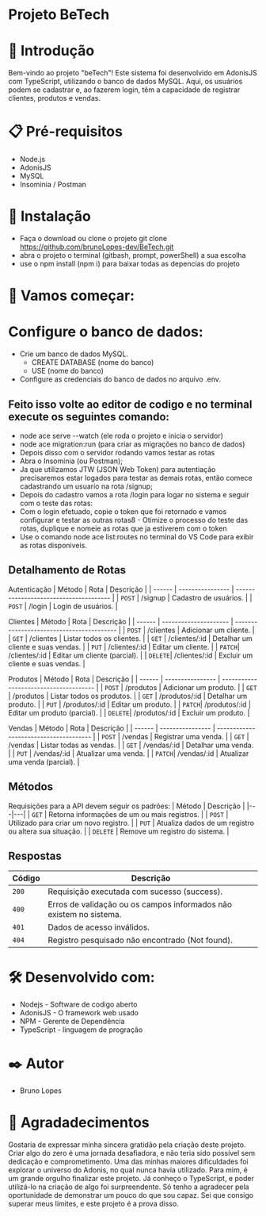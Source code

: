 # Projeto BeTech

# 🚀 Introdução

Bem-vindo ao projeto "beTech"! Este sistema foi desenvolvido em AdonisJS com TypeScript, utilizando o banco de dados MySQL. Aqui, os usuários podem se cadastrar e, ao fazerem login, têm a capacidade de registrar clientes, produtos e vendas.

# 📋 Pré-requisitos

- Node.js
- AdonisJS
- MySQL
- Insominia / Postman

# 🔧 Instalação

 - Faça o download ou clone o projeto git clone <https://github.com/brunoLopes-dev/BeTech.git>
 - abra o projeto o terminal (gitbash, prompt, powerShell) a sua escolha
 - use o npm install (npm i) para baixar todas as depencias do projeto


# 🚀 Vamos começar:


# Configure o banco de dados:

 - Crie um banco de dados MySQL.
     - CREATE DATABASE (nome do banco)
     - USE (nome do banco)
 - Configure as credenciais do banco de dados no arquivo .env.

## Feito isso volte ao editor de codigo e no terminal execute os seguintes comando:

 - node ace serve --watch (ele roda o projeto e inicia o servidor)
 - node ace migration:run (para criar as migrações no banco de dados)
 - Depois disso com o servidor rodando vamos testar as rotas
 - Abra o Insominia (ou Postman);
 - Ja que utilizamos JTW (JSON Web Token) para autentiação precisaremos estar logados para testar as demais rotas, então comece cadastrando um usuario na rota /signup;
 - Depois do cadastro vamos a rota /login para logar no sistema e seguir com o teste das rotas:
 - Com o login efetuado, copie o token que foi retornado e vamos configurar e testar as outras rotas8 - Otimize o processo do teste das rotas, duplique e nomeie as rotas que ja estiverem com o token
 - Use o comando node ace list:routes no terminal do VS Code para exibir as rotas disponiveis.

## Detalhamento de Rotas

Autenticação
| Método | Rota             | Descrição                              |
| ------ | ---------------- | -------------------------------------- |
| `POST` | /signup           | Cadastro de usuários.                   |
| `POST` | /login            | Login de usuários.                      |


Clientes
| Método | Rota                  | Descrição                                 |
| ------ | --------------------- | ----------------------------------------- |
| `POST` | /clientes             | Adicionar um cliente.                     |
| `GET`  | /clientes             | Listar todos os clientes.                 |
| `GET`  | /clientes/:id         | Detalhar um cliente e suas vendas.       |
| `PUT`  | /clientes/:id         | Editar um cliente.                        |
| `PATCH`| /clientes/:id         | Editar um cliente (parcial).              |
| `DELETE`| /clientes/:id         | Excluir um cliente e suas vendas.         |


Produtos
| Método | Rota             | Descrição                              |
| ------ | ---------------- | -------------------------------------- |
| `POST` | /produtos         | Adicionar um produto.                  |
| `GET`  | /produtos         | Listar todos os produtos.              |
| `GET`  | /produtos/:id     | Detalhar um produto.                   |
| `PUT`  | /produtos/:id     | Editar um produto.                     |
| `PATCH`| /produtos/:id     | Editar um produto (parcial).           |
| `DELETE`| /produtos/:id     | Excluir um produto.                    |


Vendas
| Método | Rota             | Descrição                              |
| ------ | ---------------- | -------------------------------------- |
| `POST` | /vendas           | Registrar uma venda.                    |
| `GET`  | /vendas           | Listar todas as vendas.                |
| `GET`  | /vendas/:id       | Detalhar uma venda.                    |
| `PUT`  | /vendas/:id       | Atualizar uma venda.                   |
| `PATCH`| /vendas/:id       | Atualizar uma venda (parcial).         |



## Métodos

Requisições para a API devem seguir os padrões:
| Método | Descrição |
|---|---|
| `GET` | Retorna informações de um ou mais registros. |
| `POST` | Utilizado para criar um novo registro. |
| `PUT` | Atualiza dados de um registro ou altera sua situação. |
| `DELETE` | Remove um registro do sistema. |


## Respostas

| Código | Descrição |
|---|---|
| `200` | Requisição executada com sucesso (success).|
| `400` | Erros de validação ou os campos informados não existem no sistema.|
| `401` | Dados de acesso inválidos.|
| `404` | Registro pesquisado não encontrado (Not found).|


# 🛠️ Desenvolvido com:

- Nodejs - Software de codigo aberto
- AdonisJS - O framework web usado
- NPM - Gerente de Dependência
- TypeScript - linguagem de progração


# ✒️ Autor
- Bruno Lopes

# 🎁 Agradadecimentos
Gostaria de expressar minha sincera gratidão pela criação deste projeto. Criar algo do zero é uma jornada desafiadora, e não teria sido possível sem dedicação e comprometimento. Uma das minhas maiores dificuldades foi explorar o universo do Adonis, no qual nunca havia utilizado. Para mim, é um grande orgulho finalizar este projeto. Já conheço o TypeScript, e poder utilizá-lo na criação de algo foi surpreendente. Só tenho a agradecer pela oportunidade de demonstrar um pouco do que sou capaz. Sei que consigo superar meus limites, e este projeto é a prova disso.

